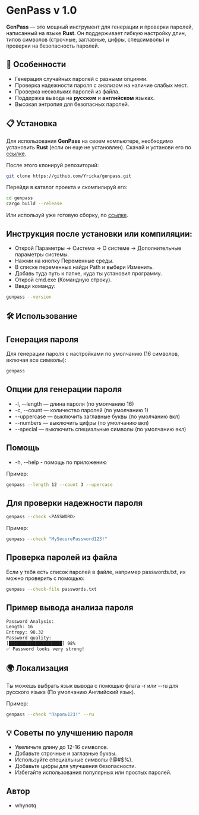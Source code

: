 # GenPass v 1.0

**GenPass** — это мощный инструмент для генерации и проверки паролей, написанный на языке **Rust**. Он поддерживает гибкую настройку длин, типов символов (строчные, заглавные, цифры, спецсимволы) и проверки на безопасность паролей.

## 🚀 Особенности

- Генерация случайных паролей с разными опциями.
- Проверка надежности пароля с анализом на наличие слабых мест.
- Проверка нескольких паролей из файла.
- Поддержка вывода на **русском** и **английском** языках.
- Высокая энтропия для безопасных паролей.

## 📋 Установка

Для использования **GenPass** на своем компьютере, необходимо установить **Rust** (если он еще не установлен). Скачай и установи его по [ссылке](https://www.rust-lang.org/tools/install).

После этого клонируй репозиторий:

```bash
git clone https://github.com/Yricka/genpass.git
```

Перейди в каталог проекта и скомпилируй его:

```bash
cd genpass
cargo build --release
```

Или используй уже готовую сборку, по [ссылке](https://github.com/Yricka/genpass/releases).

## Инструкция после установки или компиляции:
- Открой Параметры → Система → О системе → Дополнительные параметры системы.
- Нажми на кнопку Переменные среды.
- В списке переменных найди Path и выбери Изменить.
- Добавь туда путь к папке, куда ты установил программу.
- Открой cmd.exe (Командную строку).
- Введи команду:
```bash
genpass --version
```

## 🛠️ Использование
## Генерация пароля
Для генерации пароля с настройками по умолчанию (16 символов, включая все символы):
```bash
genpass
```

## Опции для генерации пароля

- -l, --length <N> — длина пароля (по умолчанию 16)
- -c, --count <N> — количество паролей (по умолчанию 1)
- --uppercase — выключить заглавные буквы (по умолчанию вкл)
- --numbers — выключить цифры (по умолчанию вкл)
- --special — выключить специальные символы (по умолчанию вкл)

## Помощь
- -h, --help - помощь по приложению

Пример:
```bash
genpass --length 12 --count 3 --upercase
```

## Для проверки надежности пароля
```bash
genpass --check <PASSWORD>
```

Пример:
```bash
genpass --check "MySecurePassword123!"
```

## Проверка паролей из файла
Если у тебя есть список паролей в файле, например passwords.txt, их можно проверить с помощью:
```bash 
genpass --check-file passwords.txt
```

## Пример вывода анализа пароля
```bash 
Password Analysis:
Length: 16
Entropy: 98.32
Password quality:
[████████████████████] 98%
✅ Password looks very strong!
```

## 🌍 Локализация
Ты можешь выбрать язык вывода с помощью флага -r или --ru для русского языка (По умолчанию Английский язык).

Пример:
```bash
genpass --check "Пароль123!" --ru
```

## 💡 Советы по улучшению пароля
- Увеличьте длину до 12-16 символов.
- Добавьте строчные и заглавные буквы.
- Используйте специальные символы (!@#$%).
- Добавьте цифры для улучшения безопасности.
- Избегайте использования популярных или простых паролей.

## Автор
- whynotq